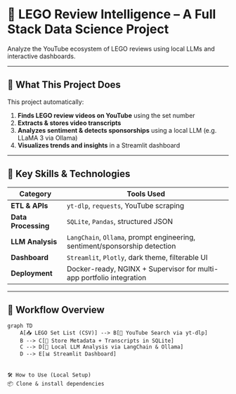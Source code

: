 # 🧱 LEGO Review Intelligence – A Full Stack Data Science Project

Analyze the YouTube ecosystem of LEGO reviews using local LLMs and interactive dashboards.

---

## 🎯 What This Project Does

This project automatically:

1. **Finds LEGO review videos on YouTube** using the set number
2. **Extracts & stores video transcripts**
3. **Analyzes sentiment & detects sponsorships** using a local LLM (e.g. LLaMA 3 via Ollama)
4. **Visualizes trends and insights** in a Streamlit dashboard

---

## 🧠 Key Skills & Technologies

| Category           | Tools Used                                                                 |
|--------------------|----------------------------------------------------------------------------|
| **ETL & APIs**     | `yt-dlp`, `requests`, YouTube scraping                                     |
| **Data Processing**| `SQLite`, `Pandas`, structured JSON                                        |
| **LLM Analysis**   | `LangChain`, `Ollama`, prompt engineering, sentiment/sponsorship detection |
| **Dashboard**      | `Streamlit`, `Plotly`, dark theme, filterable UI                          |
| **Deployment**     | Docker-ready, NGINX + Supervisor for multi-app portfolio integration       |

---

## 🔁 Workflow Overview

```mermaid
graph TD
    A[📥 LEGO Set List (CSV)] --> B[🔎 YouTube Search via yt-dlp]
    B --> C[💾 Store Metadata + Transcripts in SQLite]
    C --> D[🤖 Local LLM Analysis via LangChain & Ollama]
    D --> E[📊 Streamlit Dashboard]


🛠️ How to Use (Local Setup)
📦 Clone & install dependencies